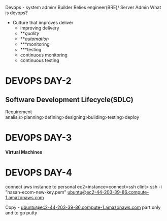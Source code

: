 Devops - system admin/ Builder Relies engineer(BRE)/ Server Admin
What is devops?
- Culture that improves deliver
	- improving delivery
	- ***quality*
	- ***automation*
	- ***monitoring 
	- ***testing
	- continuous monitoring
	- continuous testing
	


# DEVOPS DAY-2


## Software Development Lifecycle(SDLC)
Requirement analisis>planning>defining>designing>building>testing>deploy

# DEVOPS DAY-3

#### Virtual Machines

# DEVOPS DAY-4
 connect aws instance to personal 
ec2>instance>connect>ssh clint>
ssh -i "hasan-ecom-new-key.pem" ubuntu@ec2-44-203-39-86.compute-1.amazonaws.com

Copy - ubuntu@ec2-44-203-39-86.compute-1.amazonaws.com part only and to go putty 

